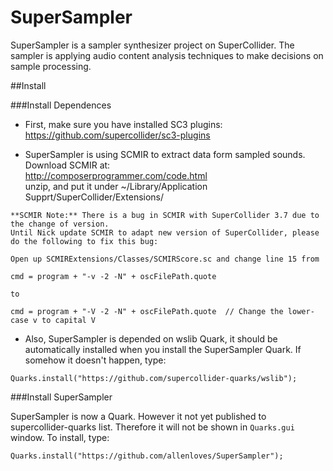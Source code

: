# SuperSampler
SuperSampler is a sampler synthesizer project on SuperCollider.  The sampler is applying audio content analysis techniques to make decisions on sample processing.


##Install

###Install Dependences

* First, make sure you have installed SC3 plugins:  
https://github.com/supercollider/sc3-plugins

* SuperSampler is using SCMIR to extract data form sampled sounds.  Download SCMIR at:  
http://composerprogrammer.com/code.html  
unzip, and put it under ~/Library/Application Supprt/SuperCollider/Extensions/

```
**SCMIR Note:** There is a bug in SCMIR with SuperCollider 3.7 due to the change of version.
Until Nick update SCMIR to adapt new version of SuperCollider, please do the following to fix this bug: 

Open up SCMIRExtensions/Classes/SCMIRScore.sc and change line 15 from

cmd = program + "-v -2 -N" + oscFilePath.quote

to

cmd = program + "-V -2 -N" + oscFilePath.quote  // Change the lower-case v to capital V
```

* Also, SuperSampler is depended on wslib Quark, it should be automatically installed when you install the SuperSampler Quark.  If somehow it doesn't happen, type:  
```supercollider
Quarks.install("https://github.com/supercollider-quarks/wslib");
```

###Install SuperSampler


SuperSampler is now a Quark.  However it not yet published to supercollider-quarks list.   Therefore it will not be shown in ```Quarks.gui``` window. To install, type:  
```supercollider
Quarks.install("https://github.com/allenloves/SuperSampler");
```


